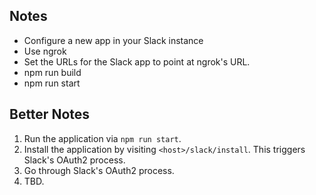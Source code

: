 ## Notes

- Configure a new app in your Slack instance
- Use ngrok
- Set the URLs for the Slack app to point at ngrok's URL.
- npm run build
- npm run start

## Better Notes

1. Run the application via `npm run start`.
2. Install the application by visiting `<host>/slack/install`. This triggers
   Slack's OAuth2 process.
3. Go through Slack's OAuth2 process.
4. TBD.
